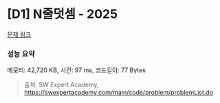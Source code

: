 # [D1] N줄덧셈 - 2025 

[문제 링크](https://swexpertacademy.com/main/code/problem/problemDetail.do?contestProbId=AV5QFZtaAscDFAUq) 

### 성능 요약

메모리: 42,720 KB, 시간: 97 ms, 코드길이: 77 Bytes



> 출처: SW Expert Academy, https://swexpertacademy.com/main/code/problem/problemList.do